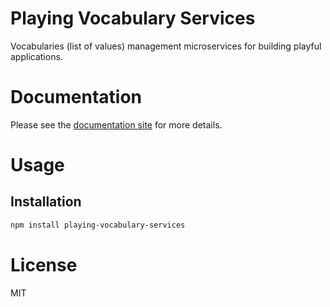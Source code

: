 Playing Vocabulary Services
===========================

Vocabularies (list of values) management microservices for building playful applications.

# Documentation

Please see the [documentation site](https://playingio.github.io) for more details.

# Usage

## Installation

```bash
npm install playing-vocabulary-services
```

# License

MIT
